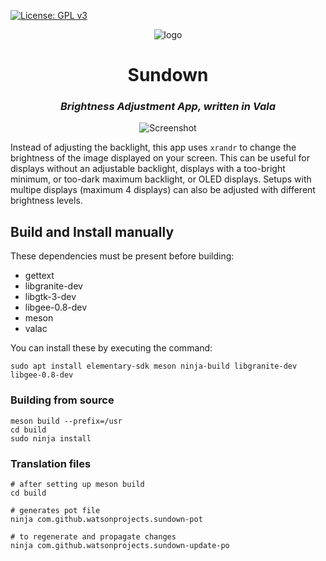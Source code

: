 [![License: GPL v3](https://img.shields.io/badge/License-GPL%20v3-blue.svg)](https://github.com/watsonprojects/sundown/blob/master/LICENSE)

<p align="center">
<img src="https://raw.githubusercontent.com/watsonprojects/sundown/master/data/com.github.watsonprojects.sundown.svg" alt="logo"> <br>
</p>

<div>
  <h1 align="center">Sundown</h1>
  <h3 align="center"><i>Brightness Adjustment App, written in Vala</i></h3>
</div>

<p align="center">
  <img src="https://raw.githubusercontent.com/watsonprojects/sundown/master/data/screenshot.png" alt="Screenshot"> <br>
</p>

Instead of adjusting the backlight, this app uses `xrandr` to change the brightness of the image displayed on your screen. This can be useful for displays without an adjustable backlight, displays with a too-bright minimum, or too-dark maximum backlight, or OLED displays. Setups with multipe displays (maximum 4 displays) can also be adjusted with different brightness levels.

<!-- ## Install from AppCenter
On elementaryOS simply install Sundown from AppCenter:
<p align="center">
  <a href="https://appcenter.elementary.io/com.github.watsonprojects.sundown">
    <img src="https://appcenter.elementary.io/badge.svg" alt="Get it on AppCenter">
  </a>
</p>

### or -->

## Build and Install manually

These dependencies must be present before building:

* gettext
* libgranite-dev
* libgtk-3-dev
* libgee-0.8-dev
* meson
* valac

<p>You can install these by executing the command:</p>

```
sudo apt install elementary-sdk meson ninja-build libgranite-dev libgee-0.8-dev
```

### Building from source

```
meson build --prefix=/usr
cd build
sudo ninja install
```

### Translation files
```
# after setting up meson build
cd build

# generates pot file
ninja com.github.watsonprojects.sundown-pot

# to regenerate and propagate changes
ninja com.github.watsonprojects.sundown-update-po
```